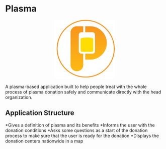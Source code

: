# Plasma
<p align="center">
  <img width="192" height="188" src="assets/images/plasma-logo-bg.png">
</p>

A plasma-based application built to help people treat with the whole process of plasma donation safely and communicate directly with the head organization.

## Application Structure
*Gives a definition of plasma and its benefits
*Informs the user with the donation conditions
*Asks some questions as a start of the donation process to make sure that the user is ready for the donation
*Displays the donation centers nationwide in a map 

